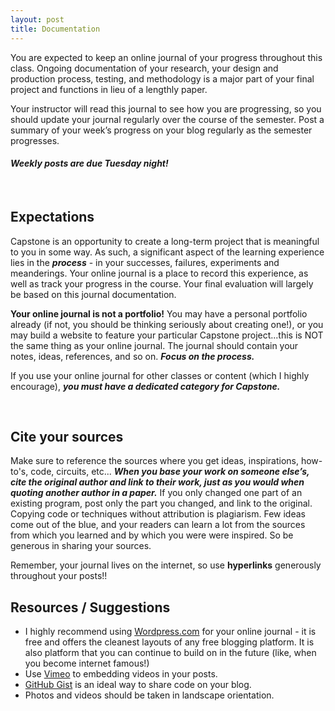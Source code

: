 ```yaml
---
layout: post
title: Documentation
---
```


<!-- * Do not remove this line (it will not be displayed) 
{:toc}
 -->





You are expected to keep an online journal of your progress throughout this class. Ongoing documentation of your research, your design and production process, testing, and methodology is a major part of your final project and functions in lieu of a lengthly paper. 

Your instructor will read this journal to see how you are progressing, so you should update your journal regularly over the course of the semester. Post a summary of your week’s progress on your blog regularly as the semester progresses.

#### *Weekly posts are due Tuesday night!*

<br>

## Expectations

Capstone is an opportunity to create a long-term project that is meaningful to you in some way. As such, a significant aspect of the learning experience lies in the <span class="underlined">***process***</span> - in your successes, failures, experiments and meanderings. Your online journal is a place to record this experience, as well as track your progress in the course. Your final evaluation will largely be based on this journal documentation. 


<span class="underlined">**Your online journal is not a portfolio!**</span> You may have a personal portfolio already (if not, you should be thinking seriously about creating one!), or you may build a website to feature your particular Capstone project...this is NOT the same thing as your online journal. The journal should contain your notes, ideas, references, and so on. <span class="underlined">***Focus on the process.***</span>


If you use your online journal for other classes or content (which I highly encourage), <span class="underlined">***you must have a dedicated category for Capstone.***</span>

<br>

## Cite your sources

Make sure to reference the sources where you get ideas, inspirations, how-to's, code, circuits, etc... <span class="underlined">***When you base your work on someone else’s, cite the original author and link to their work, just as you would when quoting another author in a paper.***</span> If you only changed one part of an existing program, post only the part you changed, and link to the original. Copying code or techniques without attribution is plagiarism.  Few ideas come out of the blue, and your readers can learn a lot from the sources from which you learned and by which you were were inspired. So be generous in sharing your sources. 

Remember, your journal lives on the internet, so use **hyperlinks** generously throughout your posts!!

## Resources / Suggestions

+ I highly recommend using [Wordpress.com](https://wordpress.com/) for your online journal - it is free and offers the cleanest layouts of any free blogging platform. It is also platform that you can continue to build on in the future (like, when you become internet famous!)
+ Use [Vimeo](https://vimeo.com/) to embedding videos in your posts.
+ [GitHub Gist](https://gist.github.com/) is an ideal way to share code on your blog. 
+ Photos and videos should be taken in landscape orientation. 

